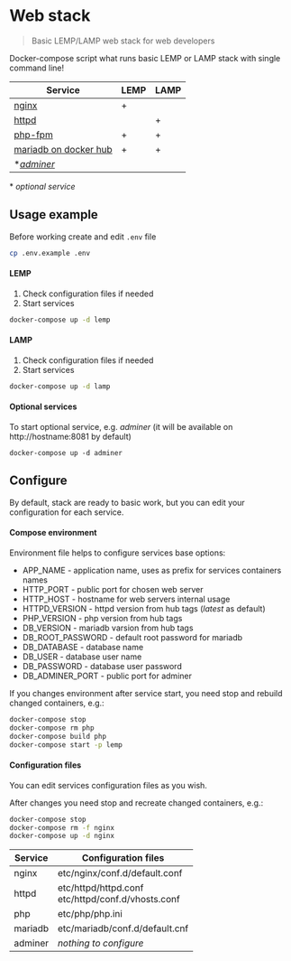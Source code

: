 # Web stack

> Basic LEMP/LAMP web stack for web developers

Docker-compose script what runs basic LEMP or LAMP stack with single command line!

|Service|LEMP|LAMP|
|-|-|-|
|[nginx](https://hub.docker.com/_/nginx "nginx on docker hub")|+| |
|[httpd](https://hub.docker.com/_/httpd "httpd on docker hub")| |+|
|[php-fpm](https://hub.docker.com/_/php "php-fpm on docker hub")|+|+|
|[mariadb on docker hub](https://hub.docker.com/_/mariadb "mariadb on docker hub")|+|+|
|\**[adminer](https://hub.docker.com/_/adminer "adminer on docker hub")*| | |

\* *optional service*

## Usage example

Before working create and edit `.env` file
```bash
cp .env.example .env
```

#### LEMP
1. Check configuration files if needed
2. Start services
```bash
docker-compose up -d lemp
```

#### LAMP
1. Check configuration files if needed
2. Start services
```bash
docker-compose up -d lamp
```

#### Optional services
To start optional service, e.g. *adminer* (it will be available on http://hostname:8081 by default)
```basj
docker-compose up -d adminer
```

## Configure
By default, stack are ready  to basic work, but you can edit your configuration for each service.


#### Compose environment

Environment file helps to configure services base options:
- APP_NAME - application name, uses as prefix for services containers names
- HTTP_PORT - public port for chosen web server
- HTTP_HOST - hostname for web servers internal usage
- HTTPD_VERSION - httpd version from hub tags (*latest* as default)
- PHP_VERSION - php version from hub tags
- DB_VERSION - mariadb varsion from hub tags
- DB_ROOT_PASSWORD - default root password for mariadb
- DB_DATABASE - database name
- DB_USER - database user name
- DB_PASSWORD - database user password
- DB_ADMINER_PORT - public port for adminer

If you changes environment after service start, you need stop and rebuild changed containers, e.g.:
```bash
docker-compose stop
docker-compose rm php
docker-compose build php
docker-compose start -p lemp
```

#### Configuration files
You can edit services configuration files as you wish.

After changes you need stop and recreate changed containers, e.g.:
```bash
docker-compose stop
docker-compose rm -f nginx
docker-compose up -d nginx
```

Service | Configuration files
-|-
nginx| etc/nginx/conf.d/default.conf
httpd |  etc/httpd/httpd.conf<br>etc/httpd/conf.d/vhosts.conf
php | etc/php/php.ini
mariadb | etc/mariadb/conf.d/default.cnf
adminer | *nothing to configure*